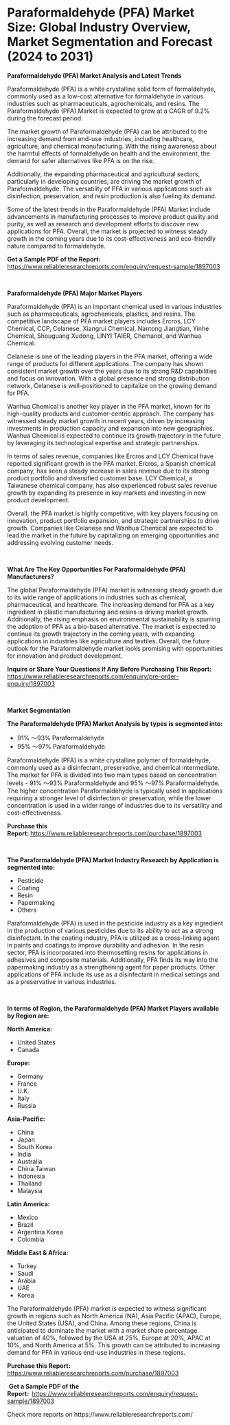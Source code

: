 <p><h1>Paraformaldehyde (PFA) Market Size: Global Industry Overview, Market Segmentation and Forecast (2024 to 2031)</h1></p><p><strong>Paraformaldehyde (PFA) Market Analysis and Latest Trends</strong></p>
<p><p>Paraformaldehyde (PFA) is a white crystalline solid form of formaldehyde, commonly used as a low-cost alternative for formaldehyde in various industries such as pharmaceuticals, agrochemicals, and resins. The Paraformaldehyde (PFA) Market is expected to grow at a CAGR of 9.2% during the forecast period.</p><p>The market growth of Paraformaldehyde (PFA) can be attributed to the increasing demand from end-use industries, including healthcare, agriculture, and chemical manufacturing. With the rising awareness about the harmful effects of formaldehyde on health and the environment, the demand for safer alternatives like PFA is on the rise.</p><p>Additionally, the expanding pharmaceutical and agricultural sectors, particularly in developing countries, are driving the market growth of Paraformaldehyde. The versatility of PFA in various applications such as disinfection, preservation, and resin production is also fueling its demand.</p><p>Some of the latest trends in the Paraformaldehyde (PFA) Market include advancements in manufacturing processes to improve product quality and purity, as well as research and development efforts to discover new applications for PFA. Overall, the market is projected to witness steady growth in the coming years due to its cost-effectiveness and eco-friendly nature compared to formaldehyde.</p></p>
<p><strong>Get a Sample PDF of the Report:&nbsp;</strong> <a href="https://www.reliableresearchreports.com/enquiry/request-sample/1897003">https://www.reliableresearchreports.com/enquiry/request-sample/1897003</a></p>
<p>&nbsp;</p>
<p><strong>Paraformaldehyde (PFA) Major Market Players</strong></p>
<p><p>Paraformaldehyde (PFA) is an important chemical used in various industries such as pharmaceuticals, agrochemicals, plastics, and resins. The competitive landscape of PFA market players includes Ercros, LCY Chemical, CCP, Celanese, Xiangrui Chemical, Nantong Jiangtian, Yinhe Chemical, Shouguang Xudong, LINYI TAIER, Chemanol, and Wanhua Chemical.</p><p>Celanese is one of the leading players in the PFA market, offering a wide range of products for different applications. The company has shown consistent market growth over the years due to its strong R&D capabilities and focus on innovation. With a global presence and strong distribution network, Celanese is well-positioned to capitalize on the growing demand for PFA.</p><p>Wanhua Chemical is another key player in the PFA market, known for its high-quality products and customer-centric approach. The company has witnessed steady market growth in recent years, driven by increasing investments in production capacity and expansion into new geographies. Wanhua Chemical is expected to continue its growth trajectory in the future by leveraging its technological expertise and strategic partnerships.</p><p>In terms of sales revenue, companies like Ercros and LCY Chemical have reported significant growth in the PFA market. Ercros, a Spanish chemical company, has seen a steady increase in sales revenue due to its strong product portfolio and diversified customer base. LCY Chemical, a Taiwanese chemical company, has also experienced robust sales revenue growth by expanding its presence in key markets and investing in new product development.</p><p>Overall, the PFA market is highly competitive, with key players focusing on innovation, product portfolio expansion, and strategic partnerships to drive growth. Companies like Celanese and Wanhua Chemical are expected to lead the market in the future by capitalizing on emerging opportunities and addressing evolving customer needs.</p></p>
<p>&nbsp;</p>
<p><strong>What Are The Key Opportunities For Paraformaldehyde (PFA) Manufacturers?</strong></p>
<p><p>The global Paraformaldehyde (PFA) market is witnessing steady growth due to its wide range of applications in industries such as chemical, pharmaceutical, and healthcare. The increasing demand for PFA as a key ingredient in plastic manufacturing and resins is driving market growth. Additionally, the rising emphasis on environmental sustainability is spurring the adoption of PFA as a bio-based alternative. The market is expected to continue its growth trajectory in the coming years, with expanding applications in industries like agriculture and textiles. Overall, the future outlook for the Paraformaldehyde market looks promising with opportunities for innovation and product development.</p></p>
<p><strong>Inquire or Share Your Questions If Any Before Purchasing This Report:</strong> <a href="https://www.reliableresearchreports.com/enquiry/pre-order-enquiry/1897003">https://www.reliableresearchreports.com/enquiry/pre-order-enquiry/1897003</a></p>
<p>&nbsp;</p>
<p><strong>Market Segmentation</strong></p>
<p><strong>The Paraformaldehyde (PFA) Market Analysis by types is segmented into:</strong></p>
<p><ul><li>91% ～93% Paraformaldehyde</li><li>95% ～97% Paraformaldehyde</li></ul></p>
<p><p>Paraformaldehyde (PFA) is a white crystalline polymer of formaldehyde, commonly used as a disinfectant, preservative, and chemical intermediate. The market for PFA is divided into two main types based on concentration levels - 91% ～93% Paraformaldehyde and 95% ～97% Paraformaldehyde. The higher concentration Paraformaldehyde is typically used in applications requiring a stronger level of disinfection or preservation, while the lower concentration is used in a wider range of industries due to its versatility and cost-effectiveness.</p></p>
<p><strong>Purchase this Report:&nbsp;</strong><a href="https://www.reliableresearchreports.com/purchase/1897003">https://www.reliableresearchreports.com/purchase/1897003</a></p>
<p>&nbsp;</p>
<p><strong>The Paraformaldehyde (PFA) Market Industry Research by Application is segmented into:</strong></p>
<p><ul><li>Pesticide</li><li>Coating</li><li>Resin</li><li>Papermaking</li><li>Others</li></ul></p>
<p><p>Paraformaldehyde (PFA) is used in the pesticide industry as a key ingredient in the production of various pesticides due to its ability to act as a strong disinfectant. In the coating industry, PFA is utilized as a cross-linking agent in paints and coatings to improve durability and adhesion. In the resin sector, PFA is incorporated into thermosetting resins for applications in adhesives and composite materials. Additionally, PFA finds its way into the papermaking industry as a strengthening agent for paper products. Other applications of PFA include its use as a disinfectant in medical settings and as a preservative in various industries.</p></p>
<p>&nbsp;</p>
<p><strong>In terms of Region, the Paraformaldehyde (PFA) Market Players available by Region are:</strong></p>
<p>
    <p> <strong> North America: </strong>
        <ul>
            <li>United States</li>
            <li>Canada</li>
        </ul>
        </p> 
    <p> <strong> Europe: </strong>
        <ul>
            <li>Germany</li>
            <li>France</li>
            <li>U.K.</li>
            <li>Italy</li>
            <li>Russia</li>
        </ul>
        </p> 
    <p> <strong> Asia-Pacific: </strong>
        <ul>
            <li>China</li>
            <li>Japan</li>
            <li>South Korea</li>
            <li>India</li>
            <li>Australia</li>
            <li>China Taiwan</li>
            <li>Indonesia</li>
            <li>Thailand</li>
            <li>Malaysia</li>
        </ul>
        </p> 
    <p> <strong> Latin America: </strong>
        <ul>
            <li>Mexico</li>
            <li>Brazil</li>
            <li>Argentina Korea</li>
            <li>Colombia</li>
        </ul>
        </p> 
    <p> <strong> Middle East & Africa: </strong>
        <ul>
            <li>Turkey</li>
            <li>Saudi</li>
            <li>Arabia</li>
            <li>UAE</li>
            <li>Korea</li>
        </ul>
    </p>
    </p>
<p><p>The Paraformaldehyde (PFA) market is expected to witness significant growth in regions such as North America (NA), Asia Pacific (APAC), Europe, the United States (USA), and China. Among these regions, China is anticipated to dominate the market with a market share percentage valuation of 40%, followed by the USA at 25%, Europe at 20%, APAC at 10%, and North America at 5%. This growth can be attributed to increasing demand for PFA in various end-use industries in these regions.</p></p>
<p><strong>Purchase this Report: </strong><a href="https://www.reliableresearchreports.com/purchase/1897003">https://www.reliableresearchreports.com/purchase/1897003</a></p>
<p>&nbsp;<strong>Get a Sample PDF of the Report:&nbsp;&nbsp;</strong><a href="https://www.reliableresearchreports.com/enquiry/request-sample/1897003">https://www.reliableresearchreports.com/enquiry/request-sample/1897003</a></p>
<p><strong></strong></p>
<p>Check more reports on https://www.reliableresearchreports.com/</p>